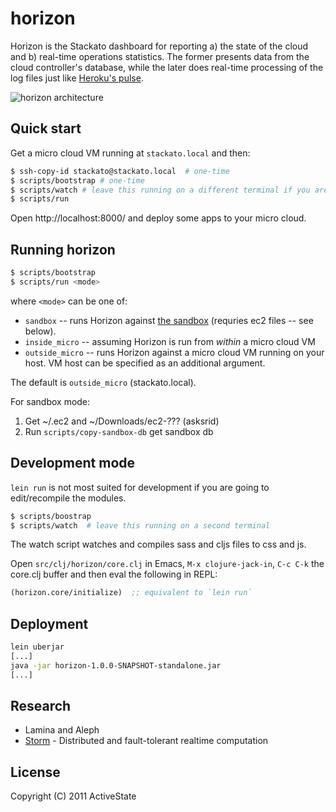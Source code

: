 # horizon

Horizon is the Stackato dashboard for reporting a) the state of the cloud and b) real-time operations statistics. The former presents data from the cloud controller's database, while the later does real-time processing of the log files just like [Heroku's pulse](http://lanyrd.com/2011/clojure-conj/shhfd/).

![horizon architecture](http://dl.dropbox.com/u/87045/permalinks/horizon-arch.png)

## Quick start

Get a micro cloud VM running at `stackato.local` and then:

```bash
$ ssh-copy-id stackato@stackato.local  # one-time
$ scripts/bootstrap # one-time
$ scripts/watch # leave this running on a different terminal if you are changing sass/cljs
$ scripts/run
```

Open http://localhost:8000/ and deploy some apps to your micro cloud.

## Running horizon

```bash
$ scripts/bootstrap
$ scripts/run <mode>
```

where `<mode>` can be one of:

* `sandbox` -- runs Horizon against [the sandbox](http://sandbox.activestate.com/) (requries ec2 files -- see below).
* `inside_micro` -- assuming Horizon is run from *within* a micro cloud VM
* `outside_micro` -- runs Horizon against a micro cloud VM running on your host. VM host can be specified as an additional argument.

The default is `outside_micro` (stackato.local).

For sandbox mode:

1. Get ~/.ec2 and ~/Downloads/ec2-??? (asksrid)
2. Run `scripts/copy-sandbox-db` get sandbox db

## Development mode

``lein run`` is not most suited for development if you are going to
edit/recompile the modules. 

```bash
$ scripts/boostrap
$ scripts/watch  # leave this running on a second terminal
```

The watch script watches and compiles sass and cljs files to css and
js.

Open `src/clj/horizon/core.clj` in Emacs, `M-x clojure-jack-in`, `C-c
C-k` the core.clj buffer and then eval the following in REPL:

```clj
(horizon.core/initialize)  ;; equivalent to `lein run`
```

## Deployment

```bash
lein uberjar
[...]
java -jar horizon-1.0.0-SNAPSHOT-standalone.jar
[...]
```

## Research

* Lamina and Aleph
* [Storm](https://github.com/nathanmarz/storm) - Distributed and fault-tolerant realtime computation

## License

Copyright (C) 2011 ActiveState

